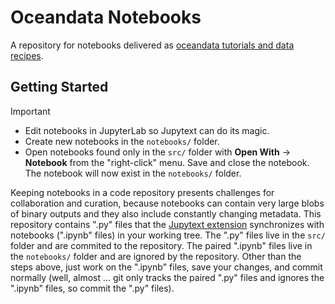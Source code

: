 # Oceandata Notebooks

A repository for notebooks delivered as [oceandata tutorials and data recipes][1].

## Getting Started

> [!IMPORTANT]
> - Edit notebooks in JupyterLab so Jupytext can do its magic.
> - Create new notebooks in the `notebooks/` folder.
> - Open notebooks found only in the `src/` folder with **Open With** -> **Notebook** from the "right-click"
>    menu. Save and close the notebook. The notebook will now exist in the `notebooks/` folder.

Keeping notebooks in a code repository presents challenges for collaboration and curation,
because notebooks can contain very large blobs of binary outputs and they also include
constantly changing metadata. This repository contains ".py" files that the [Jupytext extension][2]
synchronizes with notebooks (".ipynb" files) in your working tree. The ".py" files live
in the `src/` folder and are commited to the repository. The paired ".ipynb" files live
in the `notebooks/` folder and are ignored by the repository. Other than the steps above,
just work on the ".ipynb" files, save your changes, and commit normally (well, almost ... git
only tracks the paired ".py" files and ignores the ".ipynb" files, so commit the ".py" files).

[1]: https://oceancolor.gsfc.nasa.gov/resources/docs/tutorials/
[2]: https://jupytext.readthedocs.io/

